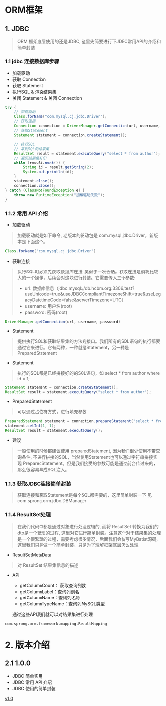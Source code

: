 # ORM框架

## 1. JDBC

> ORM 框架底层使用的还是JDBC, 这里先简要进行下JDBC常用API的介绍和简单封装

### 1.1 jdbc 连接数据库步骤

- 加载驱动
- 获取 Connection
- 获取 Statement 
- 执行SQL & 渲染结果集
- 关闭 Statement & 关闭 Connection

```java
try {
    // 加载驱动
    Class.forName("com.mysql.cj.jdbc.Driver");
    // 获取连接
    Connection connection = DriverManager.getConnection(url, username, password);
    // 获取Statement
    Statement statement = connection.createStatement();
    
    // 执行SQL
    // 拿到SQL的结果集
    ResultSet result = statement.executeQuery("select * from author");
    // 遍历结果集打印
    while (result.next()) {
        String id = result.getString(2);
        System.out.println(id);
    }
    statement.close();
    connection.close();
} catch (ClassNotFoundException e) {
    throw new RuntimeException("加载驱动失败");
}
```

### 1.1.2 常用 API 介绍

- 加载驱动

> 加载驱动就是如下命令, 老版本的驱动包是 com.mysql.jdbc.Driver，新版本是下面这个。

```java
Class.forName("com.mysql.cj.jdbc.Driver")
```

- 获取连接

> 执行SQL时必须先获取数据库连接, 类似于一次会话。获取连接是消耗比较大的一个操作，后续会对这块进行封装。它需要传入三个参数:
>
> - url: 数据库信息（jdbc:mysql://db.hcbm.org:3306/test?useUnicode=true&useJDBCCompliantTimezoneShift=true&useLegacyDatetimeCode=false&serverTimezone=UTC）
> - username: 用户名(root)
> - password: 密码(root)

```java
DriverManager.getConnection(url, username, password)
```

- Statement

> 提供执行SQL和获取结果集的方法的接口。我们所有的SQL语句的执行都要通过它来进行。它有两种，一种就是Statement，另一种是 PreparedStatement

- Statement

> 执行的SQL都是已经拼接好的的SQL语句，如 select * from author where id = 1;

```java
Statement statement = connection.createStatement();
ResultSet result = statement.executeQuery("select * from author");
```

- PreparedStatement

> 可以通过占位符方式，进行填充参数

```java
PreparedStatement statement = connection.prepareStatement("select * from author where id = ?");
statement.setInt(1, 1);
ResultSet result = statement.executeQuery();
```

- 建议

> 一般使用的时候都建议使用 preparedStatement, 因为我们很少使用不带查询条件, 不进行拼接的SQL，当然使用Statement也可以通过字符串拼接实现 PreparedStatement。但是我们接受的参数可能是通过前台传过来的，那么很容易早成SQL注入。

### 1.1.3 获取JDBC连接简单封装

> 获取连接和获取Statement是每个SQL都需要的，这里简单封装一下
> 见 com.sprong.orm.jdbc.DBManager

### 1.1.4 ResultSet处理

> 在我们代码中都是通过对象进行处理逻辑的, 而将 ResultSet 转换为我们的dto是一个繁琐的过程, 这里对它进行简单封装。注意这个对于结果集的处理是一个很繁琐的过程，需要考虑很多情况，后面我们会仿写MyBatist源码, 这里我们只是做一个简单封装，只是为了理解框架底层怎么处理

- ResultSetMetaData

> 对 ResultSet 结果集信息的描述

- API

  - getColumnCount： 获取查询列数
  - getColumnLabel：查询列别名
  - getColumnName：查询列名称
  - getColumnTypeName：查询列MySQL类型

  通过这些API我们就可以对结果集进行处理

`com.sprong.orm.framework.mapping.ResultMapping`

# 2. 版本介绍
## 2.1 1.0.0
- JDBC 简单实用
- JDBC 常用 API 介绍
- JDBC 使用的简单封装 

[v1.0](./框架封装.md)
